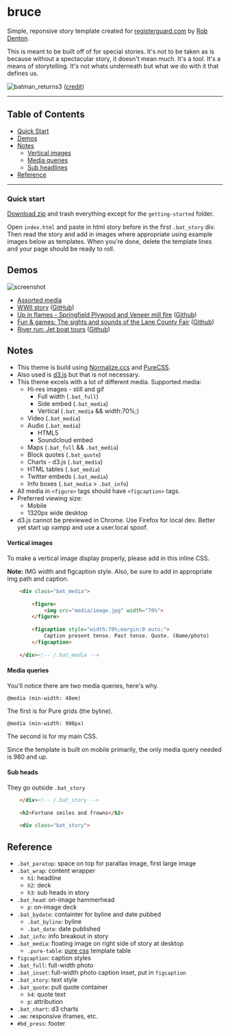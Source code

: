 # bruce

Simple, reponsive story template created for [registerguard.com](http://registerguard.com) by [Rob Denton](http://github.com/robertdenton). 

This is meant to be built off of for special stories. It's not to be taken as is because without a spectacular story, it doesn't mean much. It's a tool. It's a means of storytelling. It's not whats underneath but what we do with it that defines us.

![batman_returns3](https://cloud.githubusercontent.com/assets/4853944/3446952/fa6fbaa2-0147-11e4-8bd9-e9b748ea15b8.gif)
([credit](http://i26.photobucket.com/albums/c117/shocktrooper327/batman_returns3.gif))

---

## Table of Contents

* [Quick Start](#quick-start)
* [Demos](#demos)
* [Notes](#notes)
  * [Vertical images](#vertical-images)
  * [Media queries](#media-queries)
  * [Sub headlines](#sub-heads)
* [Reference](#reference)

---

### Quick start

[Download zip](https://github.com/rgpages/bruce/archive/gh-pages.zip) and trash everything except for the `getting-started` folder.

Open `index.html` and paste in html story before in the first `.bat_story` div.  Then read the story and add in images where appropriate using example images below as templates. When you're done, delete the template lines and your page should be ready to roll.

## Demos

![screenshot](https://github.com/rgpages/bruce/blob/gh-pages/default.png)

* [Assorted media](http://pages.registerguard.com/bruce/)
* [WWII story](http://pages.registerguard.com/wwii) ([GitHub](http://github.com/rgpages/wwii))
* [Up in flames - Springfield Plywood and Veneer mill fire](http://pages.registerguard.com/springfield-plywood-and-veneer-mill-fire) ([Github](http://github.com/rgpages/springfield-plywood-and-veneer-mill-fire/))
* [Fun & games: The sights and sounds of the Lane County Fair](http://pages.registerguard.com/lane-county-fair/) ([Github](http://github.com/rgpages/lane-county-fair/))
* [River run: Jet boat tours](http://pages.registerguard.com/jet-boat-tour/) ([Github](http://github.com/rgpages/jet-boat-tour/))

## Notes

* This theme is build using [Normalize.ccs](http://necolas.github.io/normalize.css/) and [PureCSS](http://purecss.io).
* Also used is [d3.js](http://d3js.org) but that is not necessary.
* This theme excels with a lot of different media. Supported media:
  * Hi-res images - still and gif
    * Full width (`.bat_full`)
    * Side embed (`.bat_media`)
    * Vertical (`.bat_media` && width:70%;)
  * Video (`.bat_media`)
  * Audio (`.bat_media`)
    * HTML5
    * Soundcloud embed
  * Maps (`.bat_full` && `.bat_media`)
  * Block quotes (`.bat_quote`)
  * Charts - d3.js (`.bat_media`)
  * HTML tables (`.bat_media`)
  * Twitter embeds (`.bat_media`)
  * Info boxes (`.bat_media` > `.bat_info`)
* All media in `<figure>` tags should have `<figcaption>` tags.
* Preferred viewing size:
  * Mobile
  * 1320px wide desktop
* d3.js cannot be previewed in Chrome. Use Firefox for local dev. Better yet start up xampp and use a user.local spoof.


#### Vertical images

To make a vertical image display properly, please add in this inline CSS.

**Note:** IMG width and figcaption style. Also, be sure to add in appropriate img path and caption.

```html
	<div class="bat_media">
		
		<figure>
			<img src="media/image.jpg" width="70%">
		</figure>
		
		<figcaption style="width:70%;margin:0 auto;">
			Caption present tense. Past tense. Quote. (Name/photo)
		</figcaption>
	
	</div><!-- /.bat_media -->

```

#### Media queries

You'll notice there are two media queries, here's why.

`@media (min-width: 48em)`

The first is for Pure grids (the byline).

`@media (min-width: 980px)`

The second is for my main CSS.

Since the template is built on mobile primarily, the only media query needed is 980 and up.

#### Sub heads

They go outside `.bat_story`

```html
	</div><!-- /.bat_story -->
		
	<h2>Fortune smiles and frowns</h2>
		
	<div class="bat_story">
```

## Reference

* `.bat_paratop`: space on top for parallax image, first large image
* `.bat_wrap`: content wrapper
  * `h1`: headline
  * `h2`: deck
  * `h3`: sub heads in story
* `.bat_head`: on-image hammerhead
  * `p`: on-image deck
* `.bat_bydate`: containter for byline and date pubbed
  * `.bat_byline`: byline
  * `.bat_date`: date published
* `.bat_info`: info breakout in story
* `.bat_media`: floating image on right side of story at desktop
  * `.pure-table`: [pure css](http://purecss.io/) template table
* `figcaption`: caption styles
* `.bat_full`: full-width photo
* `.bat_inset`: full-width photo caption inset, put in `figcaption`
* `.bat_story`: text style
* `.bat_quote`: pull quote container
  * `h4`: quote text
  * `p`: attribution
* `.bat_chart`: d3 charts
* `.mm`: responsive iframes, etc.
* `#bd_press`: footer

